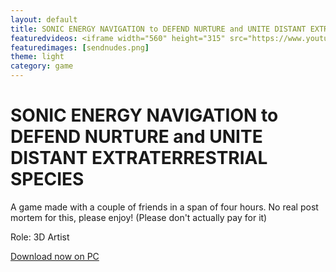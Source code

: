 ```yaml
---
layout: default
title: SONIC ENERGY NAVIGATION to DEFEND NURTURE and UNITE DISTANT EXTRATERRESTRIAL SPECIES
featuredvideos: <iframe width="560" height="315" src="https://www.youtube.com/embed/eYZTTfdI4yY" frameborder="0" allowfullscreen></iframe>
featuredimages: [sendnudes.png]
theme: light
category: game
---
```


# SONIC ENERGY NAVIGATION to DEFEND NURTURE and UNITE DISTANT EXTRATERRESTRIAL SPECIES

A game made with a couple of friends in a span of four hours. No real post mortem for this, please enjoy! (Please don't actually pay for it)

Role: 3D Artist

[Download now on PC](https://luisvalle.itch.io/sonic-energy-navigation-to-defend-nurture-and-unite-distant-extraterrestrial-species)
